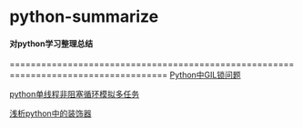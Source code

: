 # python-summarize
#### 对python学习整理总结
====================================================================================
<bz>
<bz>
[Python中GIL锁问题](https://github.com/samzhuoyiran/python-summarize/blob/master/python%E4%B8%ADGIL%E9%94%81%E9%97%AE%E9%A2%98)<bz>

[python单线程非阻塞循环模拟多任务](https://github.com/samzhuoyiran/python-summarize/blob/master/%E5%8D%95%E7%BA%BF%E7%A8%8B%E4%BD%BF%E7%94%A8while%E5%BE%AA%E7%8E%AF%E6%A8%A1%E6%8B%9F%E5%A4%9A%E4%BB%BB%E5%8A%A1.py) <bz>

[浅析python中的装饰器](https://github.com/samzhuoyiran/python-summarize/blob/master/%E6%B5%85%E8%B0%88python%E7%9A%84%E8%A3%85%E9%A5%B0%E5%99%A8.md)
